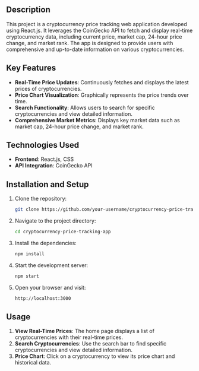 ## Description

This project is a cryptocurrency price tracking web application developed using React.js. It leverages the CoinGecko API to fetch and display real-time cryptocurrency data, including current price, market cap, 24-hour price change, and market rank. The app is designed to provide users with comprehensive and up-to-date information on various cryptocurrencies.

## Key Features

- **Real-Time Price Updates**: Continuously fetches and displays the latest prices of cryptocurrencies.
- **Price Chart Visualization**: Graphically represents the price trends over time.
- **Search Functionality**: Allows users to search for specific cryptocurrencies and view detailed information.
- **Comprehensive Market Metrics**: Displays key market data such as market cap, 24-hour price change, and market rank.

## Technologies Used

- **Frontend**: React.js, CSS
- **API Integration**: CoinGecko API

## Installation and Setup

1. Clone the repository:
    ```bash
    git clone https://github.com/your-username/cryptocurrency-price-tracking-app.git
    ```

2. Navigate to the project directory:
    ```bash
    cd cryptocurrency-price-tracking-app
    ```

3. Install the dependencies:
    ```bash
    npm install
    ```

4. Start the development server:
    ```bash
    npm start
    ```

5. Open your browser and visit:
    ```bash
    http://localhost:3000
    ```

## Usage

1. **View Real-Time Prices**: The home page displays a list of cryptocurrencies with their real-time prices.
2. **Search Cryptocurrencies**: Use the search bar to find specific cryptocurrencies and view detailed information.
3. **Price Chart**: Click on a cryptocurrency to view its price chart and historical data.

